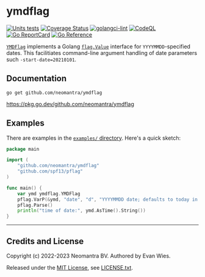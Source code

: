 # ymdflag #

[![Units tests](https://github.com/neomantra/ymdflag/actions/workflows/unit_tests.yaml/badge.svg)](https://github.com/neomantra/ymdflag/actions/workflows/unit_tests.yaml)
[![Coverage Status](https://coveralls.io/repos/neomantra/ymdflag/badge.svg?branch=main&service=github)](https://coveralls.io/github/neomantra/ymdflag?branch=main)
[![golangci-lint](https://github.com/neomantra/ymdflag/actions/workflows/golangci-lint.yaml/badge.svg)](https://github.com/neomantra/ymdflag/actions/workflows/golangci-lint.yaml)
[![CodeQL](https://github.com/neomantra/ymdflag/actions/workflows/codeql-analysis.yml/badge.svg)](https://github.com/neomantra/ymdflag/actions/workflows/codeql-analysis.yml)
[![Go ReportCard](https://goreportcard.com/badge/neomantra/ymdflag)](http://goreportcard.com/report/neomantra/ymdflag)
[![Go Reference](https://pkg.go.dev/badge/github.com/neomantra/ymdflag.svg)](https://pkg.go.dev/github.com/neomantra/ymdflag)

[`YMDFlag`](https://github.com/neomantra/ymdflag) implements a Golang [`flag.Value`](https://pkg.go.dev/flag#Value) interface for `YYYYMMDD`-specified dates.   This facilitiates command-line argument handling of date parameters such  `-start-date=20210101`.

## Documentation ##

```
go get github.com/neomantra/ymdflag
```

https://pkg.go.dev/github.com/neomantra/ymdflag

## Examples ##

There are examples in the [`examples/` directory](./examples). Here's a quick sketch:

```go
package main

import (
	"github.com/neomantra/ymdflag"
	"github.com/spf13/pflag"
)

func main() {
	var ymd ymdflag.YMDFlag
	pflag.VarP(&ymd, "date", "d", "YYYYMMDD date; defaults to today in local time")
	pflag.Parse()
	println("time of date:", ymd.AsTime().String())
}
```
----

## Credits and License

Copyright (c) 2022-2023 Neomantra BV.  Authored by Evan Wies.

Released under the [MIT License](https://en.wikipedia.org/wiki/MIT_License), see [LICENSE.txt](./LICENSE.txt).
